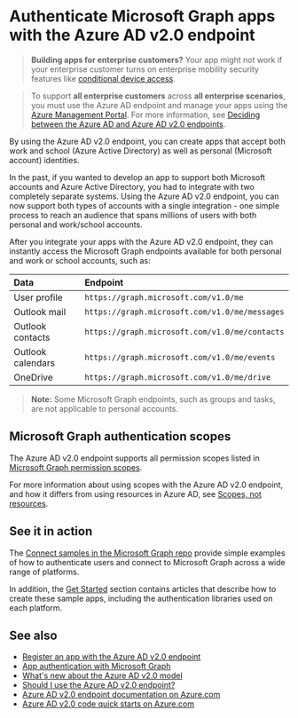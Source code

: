 ﻿# Authenticate Microsoft Graph apps with the Azure AD v2.0 endpoint

> **Building apps for enterprise customers?** Your app might not work if your enterprise customer turns on enterprise mobility security features like <a href="https://azure.microsoft.com/en-us/documentation/articles/active-directory-conditional-access-device-policies/" target="_newtab">conditional device access</a>.  

> To support **all enterprise customers** across **all enterprise scenarios**, you must use the Azure AD endpoint and manage your apps using the [Azure Management Portal](https://aka.ms/aadapplist). For more information, see [Deciding between the Azure AD and Azure AD v2.0 endpoints](auth_overview.md#deciding-between-azure-ad-and-the-v2-authentication-endpoint).


By using the Azure AD v2.0 endpoint, you can create apps that accept both work and school (Azure Active Directory) as well as personal (Microsoft account) identities.

In the past, if you wanted to develop an app to support both Microsoft accounts and Azure Active Directory, you had to integrate with two completely separate systems. Using the Azure AD v2.0 endpoint, you can now support both types of accounts with a single integration - one simple process to reach an audience that spans millions of users with both personal and work/school accounts.  

After you integrate your apps with the Azure AD v2.0 endpoint, they can instantly access the Microsoft Graph endpoints available for both personal and work or school accounts, such as: 

| Data              | Endpoint                                       |
|:------------------|:-----------------------------------------------|
| User profile      | `https://graph.microsoft.com/v1.0/me`          |
| Outlook mail      | `https://graph.microsoft.com/v1.0/me/messages` |
| Outlook contacts  | `https://graph.microsoft.com/v1.0/me/contacts` |
| Outlook calendars | `https://graph.microsoft.com/v1.0/me/events`   |
| OneDrive          | `https://graph.microsoft.com/v1.0/me/drive`    |

 >**Note:** Some Microsoft Graph endpoints, such as groups and tasks, are not applicable to personal accounts.  

## Microsoft Graph authentication scopes

The Azure AD v2.0 endpoint supports all permission scopes listed in [Microsoft Graph permission scopes](permission_scopes.md). 

For more information about using scopes with the Azure AD v2.0 endpoint, and how it differs from using resources in Azure AD, see <a href="https://azure.microsoft.com/en-us/documentation/articles/active-directory-v2-compare/#scopes-not-resources" target="_newtab">Scopes, not resources</a>.

## See it in action

The [Connect samples in the Microsoft Graph repo](https://github.com/microsoftgraph?utf8=%E2%9C%93&query=connect) provide simple examples of how to authenticate users and connect to Microsoft Graph across a wide range of platforms.

In addition, the [Get Started](http://graph.microsoft.io/en-us/docs/platform/get-started) section contains articles that describe how to create these sample apps, including the authentication libraries used on each platform.

## See also

- [Register an app with the Azure AD v2.0 endpoint](auth_register_app_v2.md)
- [App authentication with Microsoft Graph](Auth_overview.md)
- <a href="https://azure.microsoft.com/en-us/documentation/articles/active-directory-v2-compare" target="_newtab">What's new about the Azure AD v2.0 model</a>
- <a href="https://azure.microsoft.com/en-us/documentation/articles/active-directory-v2-limitations/" target="_newtab">Should I use the Azure AD v2.0 endpoint?</a>
- <a href="https://azure.microsoft.com/en-us/documentation/articles/?product=active-directory&term=azure+ad+v2.0" target="_newtab">Azure AD v2.0 endpoint documentation on Azure.com</a>
- <a href="https://azure.microsoft.com/en-us/documentation/articles/active-directory-v2-app-registration/#build-a-quick-start-app" target="_newtab">Azure AD v2.0 code quick starts on Azure.com</a>

